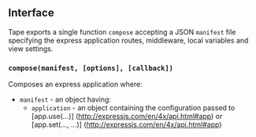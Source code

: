 
## Interface

Tape exports a single function `compose` accepting a JSON `manifest` file specifying the express application routes, middleware, local variables and view settings.

### `compose(manifest, [options], [callback])`

Composes an express application where:
+ `manifest` - an object having:
  * `application` - an object containing the configuration passed to [app.use(...)] (http://expressjs.com/en/4x/api.html#app)  or [app.set(..., ...)] (http://expressjs.com/en/4x/api.html#app)
